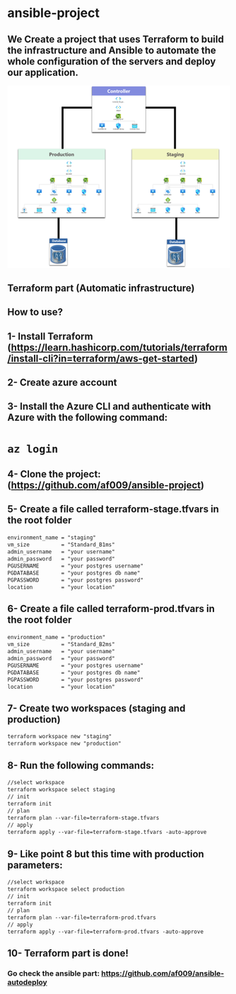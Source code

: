 # ansible-project
## We Create a project that uses Terraform to build the infrastructure and Ansible to automate the whole configuration of the servers and deploy our application.


![Overview](overview-img.png)



## Terraform part (Automatic infrastructure)

## How to use?

## 1- Install Terraform (https://learn.hashicorp.com/tutorials/terraform/install-cli?in=terraform/aws-get-started)

## 2- Create azure account
## 3- Install the Azure CLI and authenticate with Azure with the following command:
#     `az login`
## 4- Clone the project: (https://github.com/af009/ansible-project)
## 5- Create a file called terraform-stage.tfvars in the root folder
```
environment_name = "staging"
vm_size          = "Standard_B1ms"
admin_username   = "your username"
admin_password   = "your password"
PGUSERNAME       = "your postgres username"
PGDATABASE       = "your postgres db name"
PGPASSWORD       = "your postgres password"
location         = "your location"
```

## 6- Create a file called terraform-prod.tfvars in the root folder
```
environment_name = "production"
vm_size          = "Standard_B2ms"
admin_username   = "your username"
admin_password   = "your password"
PGUSERNAME       = "your postgres username"
PGDATABASE       = "your postgres db name"
PGPASSWORD       = "your postgres password"
location         = "your location"
```



## 7- Create two workspaces (staging and production)
```
terraform workspace new "staging" 
terraform workspace new "production"
```


## 8- Run the following commands:
```
//select workspace
terraform workspace select staging
// init
terraform init
// plan
terraform plan --var-file=terraform-stage.tfvars
// apply
terraform apply --var-file=terraform-stage.tfvars -auto-approve

```
## 9- Like point 8 but this time with production parameters:
```
//select workspace
terraform workspace select production
// init
terraform init
// plan
terraform plan --var-file=terraform-prod.tfvars
// apply
terraform apply --var-file=terraform-prod.tfvars -auto-approve

```
## 10- Terraform part is done! 

### Go check the ansible part: https://github.com/af009/ansible-autodeploy
